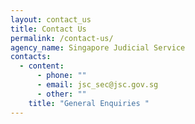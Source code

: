 ```yaml
---
layout: contact_us
title: Contact Us
permalink: /contact-us/
agency_name: Singapore Judicial Service
contacts:
  - content:
      - phone: ""
      - email: jsc_sec@jsc.gov.sg
      - other: ""
    title: "General Enquiries "
---
```

